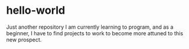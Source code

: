 # hello-world
Just another repository
I am currently learning to program, and as a beginner, I have to find projects to work to become more attuned to this new prospect.

